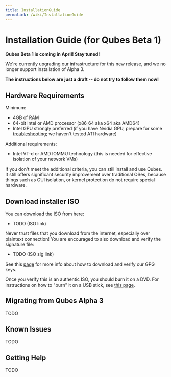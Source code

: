 ```yaml
---
title: InstallationGuide
permalink: /wiki/InstallationGuide
---
```


Installation Guide (for Qubes Beta 1)
=====================================

**Qubes Beta 1 is coming in April! Stay tuned!**

We're currently upgrading our infrastructure for this new release, and we no longer support installation of Alpha 3.

**The instructions below are just a draft -- do not try to follow them now!**

Hardware Requirements
---------------------

Minimum:

-   4GB of RAM
-   64-bit Intel or AMD processor (x86\_64 aka x64 aka AMD64)
-   Intel GPU strongly preferred (if you have Nvidia GPU, prepare for some [troubleshooting](/wiki/InstallNvidiaDriver); we haven't tested ATI hardware)

Additional requirements:

-   Intel VT-d or AMD IOMMU technology (this is needed for effective isolation of your network VMs)

If you don't meet the additional criteria, you can still install and use Qubes. It still offers significant security improvement over traditional OSes, because things such as GUI isolation, or kernel protection do not require special hardware.

Download installer ISO
----------------------

You can download the ISO from here:

-   TODO (ISO link)

Never trust files that you download from the internet, especially over plaintext connection! You are encouraged to also download and verify the signature file:

-   TODO (ISO sig link)

See this [page](/wiki/VerifyingSignatures) for more info about how to download and verify our GPG keys.

Once you verify this is an authentic ISO, you should burn it on a DVD. For instructions on how to "burn" it on a USB stick, see [this page](/wiki/UsbInstallation).

Migrating from Qubes Alpha 3
----------------------------

TODO

Known Issues
------------

TODO

Getting Help
------------

TODO
